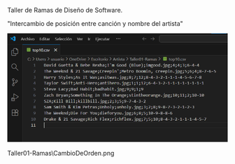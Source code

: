 Taller de Ramas de Diseño de Software.

"Intercambio de posición entre canción y nombre del artista"

![Prueba del cambio](img/CambioArtista.png)

Taller01-Ramas\CambioDeOrden.png



